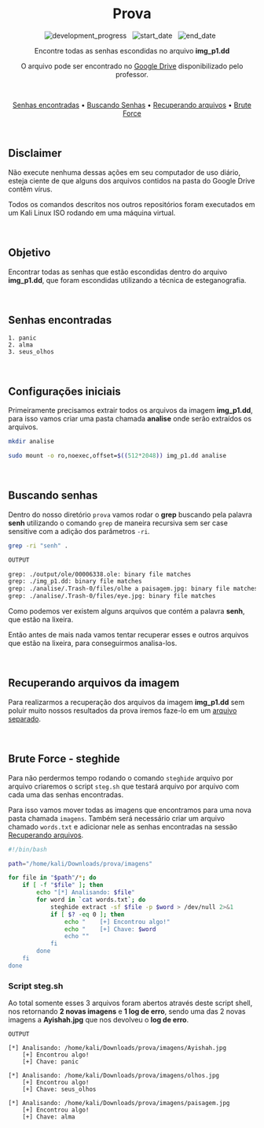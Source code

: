 <div align="center">

# Prova

![development_progress](https://img.shields.io/badge/Status-concluído-green) &nbsp;
![start_date](https://img.shields.io/badge/início-14/06/2023-informational) &nbsp;
![end_date](https://img.shields.io/badge/fim-21/06/2023-informational) &nbsp;

Encontre todas as senhas escondidas no arquivo **img_p1.dd**

O arquivo pode ser encontrado no [Google Drive](https://drive.google.com/drive/folders/1xWlrwM7W38h8E6JtuCbDOMazfARTOlms) disponibilizado pelo professor.

<br />

[Senhas encontradas](#senhas-encontradas) • [Buscando Senhas](#buscando-senhas) • [Recuperando arquivos](recuperacao_arquivos.md#recuperação-de-arquivos) • [Brute Force](#brute-force---steghide)

<br />

</div>

## Disclaimer

Não execute nenhuma dessas ações em seu computador de uso diário, esteja ciente de que alguns dos arquivos contidos na pasta do Google Drive contêm vírus.

Todos os comandos descritos nos outros repositórios foram executados em um Kali Linux ISO rodando em uma máquina virtual.

<br />

## Objetivo

Encontrar todas as senhas que estão escondidas dentro do arquivo **img_p1.dd**, que foram escondidas utilizando a técnica de esteganografia.

<br />

## Senhas encontradas

```text
1. panic
2. alma
3. seus_olhos
```

<br />

## Configurações iniciais

Primeiramente precisamos extrair todos os arquivos da imagem **img_p1.dd**, para isso vamos criar uma pasta chamada **analise** onde serão extraídos os arquivos.

```sh
mkdir analise
```

```sh
sudo mount -o ro,noexec,offset=$((512*2048)) img_p1.dd analise
```

<br />

## Buscando senhas

Dentro do nosso diretório `prova` vamos rodar o **grep** buscando pela palavra **senh** utilizando o comando `grep` de maneira recursiva sem ser case sensitive com a adição dos parâmetros `-ri`.

```sh
grep -ri "senh" .
```

```sh
OUTPUT

grep: ./output/ole/00006338.ole: binary file matches
grep: ./img_p1.dd: binary file matches
grep: ./analise/.Trash-0/files/olhe a paisagem.jpg: binary file matches
grep: ./analise/.Trash-0/files/eye.jpg: binary file matches
```

Como podemos ver existem alguns arquivos que contém a palavra **senh**, que estão na lixeira.

Então antes de mais nada vamos tentar recuperar esses e outros arquivos que estão na lixeira, para conseguirmos analisa-los.

<br />

## Recuperando arquivos da imagem

Para realizarmos a recuperação dos arquivos da imagem **img_p1.dd** sem poluir muito nossos resultados da prova iremos faze-lo em um [arquivo separado](recuperacao_arquivos.md#recuperação-de-arquivos).

<br />

## Brute Force - steghide

Para não perdermos tempo rodando o comando `steghide` arquivo por arquivo criaremos o script `steg.sh` que testará arquivo por arquivo com cada uma das senhas encontradas.

Para isso vamos mover todas as imagens que encontramos para uma nova pasta chamada `imagens`. Também será necessário criar um arquivo chamado `words.txt` e adicionar nele as senhas encontradas na sessão [Recuperando arquivos](recuperacao_arquivos.md#analise-dos-dados-recuperados).

```sh
#!/bin/bash

path="/home/kali/Downloads/prova/imagens"

for file in "$path"/*; do
    if [ -f "$file" ]; then
        echo "[*] Analisando: $file"
        for word in `cat words.txt`; do
            steghide extract -sf $file -p $word > /dev/null 2>&1
            if [ $? -eq 0 ]; then
                echo "    [+] Encontrou algo!"
                echo "    [+] Chave: $word
                echo ""
            fi
        done
    fi
done
```

### Script steg.sh

Ao total somente esses 3 arquivos foram abertos através deste script shell, nos retornando **2 novas imagens** e **1 log de erro**, sendo uma das 2 novas imagens a **Ayishah.jpg** que nos devolveu o **log de erro**.

```text
OUTPUT 

[*] Analisando: /home/kali/Downloads/prova/imagens/Ayishah.jpg
    [+] Encontrou algo!
    [+] Chave: panic

[*] Analisando: /home/kali/Downloads/prova/imagens/olhos.jpg
    [+] Encontrou algo!
    [+] Chave: seus_olhos

[*] Analisando: /home/kali/Downloads/prova/imagens/paisagem.jpg
    [+] Encontrou algo!
    [+] Chave: alma
```
